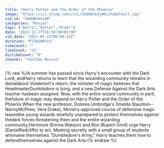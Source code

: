 ```yaml
---
title: "Harry Potter and the Order of the Phoenix"
image: "https:\/\/i.ytimg.com\/vi\/SAdUBnkdjW0\/hqdefault.jpg"
vid_id: "SAdUBnkdjW0"
categories: "Movies"
tags: ["Harry","Potter","Order"]
date: "2021-11-27T16:50:50+03:00"
vid_date: "2021-05-22T00:00:25Z"
duration: "PT2H18M11S"
viewcount: ""
likeCount: "22"
dislikeCount: "0"
channel: "YouTube Movies"
---
```

{% raw %}A summer has passed since Harry's encounter with the Dark Lord, andHarry returns to learn that the wizarding community remains in denialabout Voldemort's return; the minister of magic believes that HeadmasterDumbledore is lying; and a new Defense Against the Dark Arts teacher hasbeen assigned. Now, with the entire wizard community in peril, thefuture of magic may depend on Harry Potter and the Order of the Phoenix.When the new professor, Dolores Umbridge's (Imelda Staunton--NannyMcPhee, Vera Drake), Ministry-approved course of defensive magic leavesthe young wizards woefully unprepared to protect themselves against thedark forces threatening them and the entire wizarding community,Hermione (Emma Watson) and Ron (Rupert Grint) urge Harry (DanielRadcliffe) to act. Meeting secretly with a small group of students whoname themselves &quot;Dumbledore's Army,&quot; Harry teaches them how to defendthemselves against the Dark Arts.{% endraw %}
